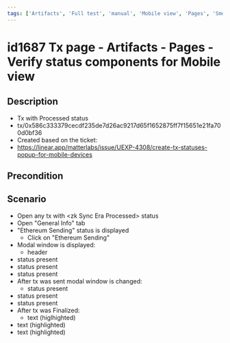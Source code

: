 ```yaml
---
tags: ['Artifacts', 'Full test', 'manual', 'Mobile view', 'Pages', 'Smoke test', 'Status Component', 'Transaction', 'UEXP-4308', 'Active']
---
```


# id1687 Tx page - Artifacts -  Pages - Verify status components for Mobile view

## Description
  - Tx with Processed status
  - tx/0x586c333379cecdf235de7d26ac9217d65f1652875ff7f15651e21fa700d0bf36
  - Created based on the ticket:
  - https://linear.app/matterlabs/issue/UEXP-4308/create-tx-statuses-popup-for-mobile-devices

## Precondition


## Scenario
- Open any tx with \<zk Sync Era Processed\> status
- Open "General Info" tab
- "Ethereum Sending" status is displayed
    - Click on "Ethereum Sending"
- Modal window is displayed:
    - header
- status present
- status present
- status present
- After tx was sent modal window is changed:
    - status present
- status present
- status present
- After tx was Finalized:
    - text (higlhighted)
- text (highlighted)
- text (highlighted)

